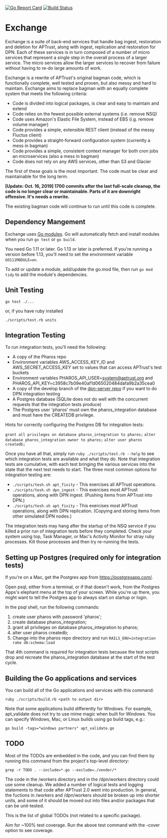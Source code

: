 [![Go Report Card](https://goreportcard.com/badge/github.com/APTrust/exchange)](https://goreportcard.com/report/github.com/APTrust/exchange)
[![Build Status](https://travis-ci.org/APTrust/exchange.svg?branch=master)](https://travis-ci.org/APTrust/exchange)

# Exchange

Exchange is a suite of back-end services that handle bag ingest, restoration and deletion for APTrust, along with ingest, replication and restoration for DPN. Each of these services is in turn composed of a number of micro services that represent a single step in the overall process of a larger service. The micro services allow the larger services to recover from failure without having to re-do large amounts of work.

Exchange is a rewrite of APTrust's original bagman code, which is functionally complete, well tested and proven, but also messy and hard to maintain. Exchange aims to replace bagman with an equally complete system that meets the following criteria:

* Code is divided into logical packages, is clear and easy to maintain and extend
* Code relies on the fewest possible external systems (i.e. remove NSQ)
* Code uses Amazon's Elastic File System, instead of EBS (i.g. remove volume manager)
* Code provides a simple, extensible REST client (instead of the messy Fluctus client)
* Code provides a straight-forward configuration system (currently a mess in bagman)
* Code provides a simple, consistent context manager for both cron jobs an microservices (also a mess in bagman)
* Code does not rely on any AWS services, other than S3 and Glacier

The first of these goals is the most important. The code must be clear and maintainable for the long term.

__[Update: Oct. 16, 2019] 1700 commits after the last full-scale cleanup, the code is no longer clear or maintainable. Parts of it are downright offensive. It's needs a rewrite.__

The existing bagman code will continue to run until this code is complete.

## Dependency Mangement

Exchange uses [Go modules](https://blog.golang.org/migrating-to-go-modules). Go will automatically fetch and install modules when you run `go test` or `go build`.

You need Go 1.11 or later. Go 1.13 or later is preferred. If you're running a version before 1.13, you'll need to set the environment variable `GO111MODULE=on`.

To add or update a module, add/update the go.mod file, then run `go mod tidy` to add the module's dependencies.

## Unit Testing

```
go test ./...
```
or, if you have ruby installed
```
./scripts/test.rb units
```
## Integration Testing

To run integration tests, you'll need the following:

- A copy of the Pharos repo
- Environment variables AWS_ACCESS_KEY_ID and AWS_SECRET_ACCESS_KEY set to values that can access APTrust's test buckets
- Environment variables PHAROS_API_USER=system@aptrust.org and PHAROS_API_KEY=c3958c7b09e40af1d065020484dafa9b2a35cea0
- A copy of the develop branch of the [dpn-server repo](https://github.com/dpn-admin/dpn-server) if you want to do DPN integration testing
- A Postgres database (SQLite does not do well with the concurrent requests that the integration tests produce)
- The Postgres user 'pharos' must own the pharos_integration database and must have the CREATEDB privilege.

Hints for correctly configuring the Postgres DB for integration tests:

`grant all privileges on database pharos_integration to pharos;`
`alter database pharos_integration owner to pharos;`
`alter user pharos createdb;`

Once you have all that, simply run `ruby ./scripts/test.rb --help` to see which integration tests are available and what they do. Note that integration tests are cumulative, with each test bringing the various services into the state that the next test needs to start. The three most common options for integration testing are:

- `./scripts/tesh.sh apt_fixity` - This exercises all APTrust operations.
- `./scripts/tesh.sh dpn_ingest` - This exercises most APTrust operations, along with DPN ingest. (Pushing items from APTrust into DPN.)
- `./scripts/tesh.sh apt_fixity` - This exercises most APTrust operations, along with DPN replication. (Copying and storing items from other simulated DPN nodes.)

The integration tests may hang after the startup of the NSQ service if you killed a
prior run of integration tests before they completed. Check your system using top,
Task Manager, or Mac's Activity Monitor for stray ruby processes. Kill those processes
and then try re-running the tests.

## Setting up Postgres (required only for integration tests)

If you're on a Mac, get the Postgres app from https://postgresapp.com/.

Open psql, either from a terminal, or if that doesn't work, from the Postgres Apps's elephant menu at the top of your screen. While you're up there, you might want to tell the Postgres app to always start on startup or login.

In the psql shell, run the following commands:

1. create user pharos with password 'pharos';
2. create database pharos_integration;
3. grant all privileges on database pharos_integration to pharos;
4. alter user pharos createdb;
5. Change into the pharos repo directory and run `RAILS_ENV=integration rake db:schema:load`

That 4th command is required for integration tests because the test scripts drop and recreate the pharos_integration database at the start of the test cycle.

## Building the Go applications and services

You can build all of the Go applications and services with this command:

`ruby ./scripts/build.rb <path to output dir>`

Note that some applications build differently for Windows. For example, apt_validate
does not try to use mime magic when built for Windows. You can specify Windows, Mac,
or Linux builds using go build tags, e.g.:

`go build -tags="windows partners" apt_validate.go`

## TODO

Most of the TODOs are embedded in the code, and you can find them by running this command from the project's top-level directory:

```
grep -r TODO . --include=*.go --exclude=./vendor/*
```

The code in the /workers directory and in the /dpn/workers directory could use some cleanup. We added a number of logical tests and logging statements to that code after APTrust 2.0 went into production. In general, the fuctions in /workers and /dpn/workers should be broken up into shorter units, and some of it should be moved out into files and/or packages that can be unit-tested.

This is the list of global TODOs (not related to a specific package).

Aim for ~100% test coverage. Run the above test command with the -cover option to see coverage.
